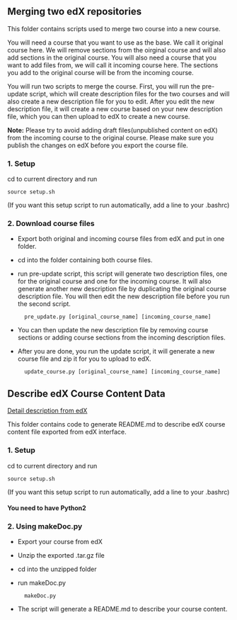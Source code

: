 ## Merging two edX repositories

This folder contains scripts used to merge two course into a new course. 

You will need a course that you want to use as the base. We call it original course here. We will remove sections from the oirginal course and will also add sections in the original course. You will also need a course that you want to add files from, we will call it incoming course here. The sections you add to the original course will be from the incoming course.

You will run two scripts to merge the course. First, you will run the pre-update script, which will create description files for the two courses and will also create a new description file for you to edit. After you edit the new description file, it will create a new course based on your new description file, which you can then upload to edX to create a new course.

**Note:**
Please try to avoid adding draft files(unpublished content on edX) from the incoming course to the original course. Please make sure you publish the changes on edX before you export the course file.

### 1. Setup
cd to current directory and run

	source setup.sh

(If you want this setup script to run automatically, add a line to your .bashrc)

### 2. Download course files
* Export both original and incoming course files from edX and put in one folder.
* cd into the folder containing both course files.
* run pre-update script, this script will generate two description files, one for the original course and one for the incoming course. It will also generate another new description file by duplicating the original course description file. You will then edit the new description file before you run the second script.

		pre_update.py [original_course_name] [incoming_course_name]

* You can then update the new description file by removing course sections or adding course sections from the incoming description files.
* After you are done, you run the update script, it will generate a new course file and zip it for you to upload to edX.

		update_course.py [original_course_name] [incoming_course_name]


<!-- repository = exported course.

1. Download and untar the two repositories.
2. Create a description file that describes each chapter/section/problem for each repository.
   Each line contains:
   * A readable description of the section, the path to the xml file in the repository (includin the repository name)
3. MANUAL: Using an editor, create a new description file that contains lines from either of the two original files.
   For example, I combined weeks 1-2 from CSE103 with weeks 3-9 of DSE210x
4 Create the new rpository based on the new description. One repository is considered the "origin" and the files that are not in the XML tree are taken from there. The xml files are taken from the incoming repository (we can have more than one). 
   1. Remove files that correspond to description lines of the original that have been removed.
   2. Copy new files from the incoming repositories. -->


## Describe edX Course Content Data
[Detail description from edX](http://edx.readthedocs.io/projects/devdata/en/latest/internal_data_formats/course_structure.html#course-structure)

This folder contains code to generate README.md to describe edX course content file exported from edX interface.

### 1. Setup
cd to current directory and run

	source setup.sh

(If you want this setup script to run automatically, add a line to your .bashrc)

#### You need to have Python2

### 2. Using makeDoc.py
* Export your course from edX
* Unzip the exported .tar.gz file
* cd into the unzipped folder
* run makeDoc.py

		makeDoc.py
	
* The script will generate a README.md to describe your course content.
